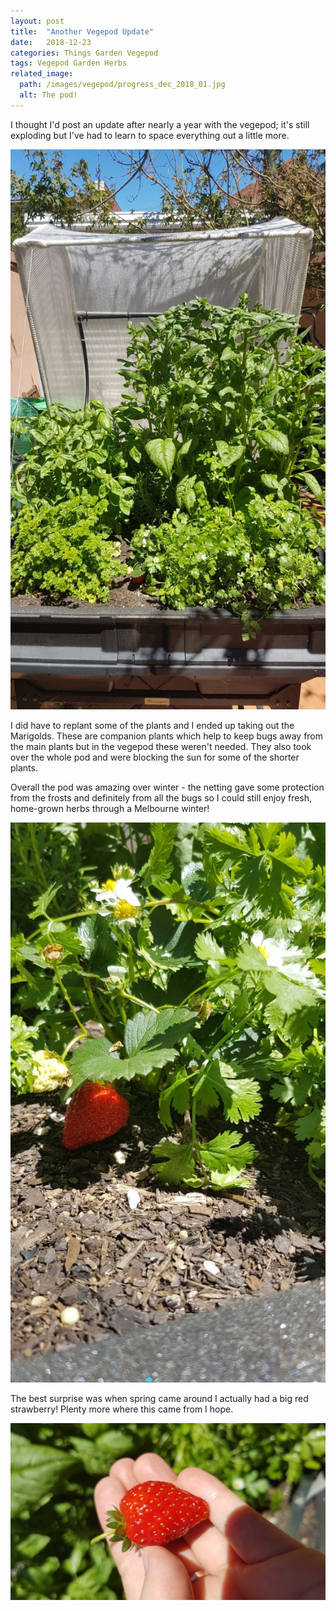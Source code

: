 ```yaml
---
layout: post
title:  "Another Vegepod Update"
date:   2018-12-23
categories: Things Garden Vegepod
tags: Vegepod Garden Herbs
related_image: 
  path: /images/vegepod/progress_dec_2018_01.jpg
  alt: The pod!
---
```


I thought I'd post an update after nearly a year with the vegepod; it's still exploding but I've had to learn to space everything out a little more.

<!--more-->

![The pod!](/images/vegepod/progress_dec_2018_01.jpg)

I did have to replant some of the plants and I ended up taking out the Marigolds. These are companion plants which help to keep bugs away from the main plants but in the vegepod these weren't needed. They also took over the whole pod and were blocking the sun for some of the shorter plants.

Overall the pod was amazing over winter - the netting gave some protection from the frosts and definitely from all the bugs so I could still enjoy fresh, home-grown herbs through a Melbourne winter!

![Sneaky strawberry!](/images/vegepod/progress_dec_2018_strawb01.jpg)

The best surprise was when spring came around I actually had a big red strawberry! Plenty more where this came from I hope.

![Beautiful strawberry](/images/vegepod/progress_dec_2018_strawb02.jpg)
